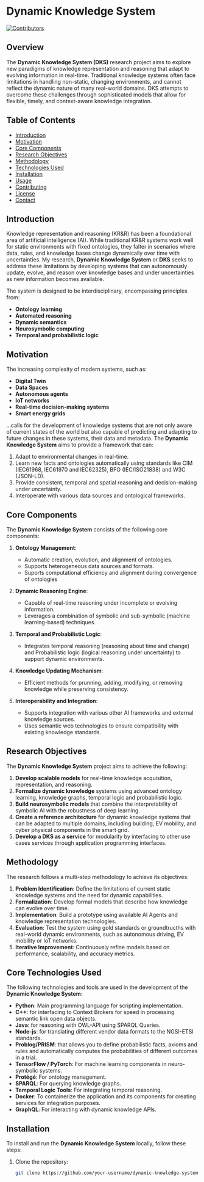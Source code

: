 # Dynamic Knowledge System

[![Contributors](https://img.shields.io/github/contributors/your-username/dynamic-knowledge-system)](https://github.com/CharlesEmehel/dynamic-knowledge-system/graphs/contributors)

## Overview

The **Dynamic Knowledge System (DKS)** research project aims to explore new paradigms of knowledge representation and reasoning that adapt to evolving information in real-time. Traditional knowledge systems often face limitations in handling non-static, changing environments, and cannot reflect the dynamic nature of many real-world domains. DKS attempts to overcome these challenges through sophisticated models that allow for flexible, timely, and context-aware knowledge integration.

## Table of Contents
- [Introduction](#introduction)
- [Motivation](#motivation)
- [Core Components](#core-components)
- [Research Objectives](#research-objectives)
- [Methodology](#methodology)
- [Technologies Used](#technologies-used)
- [Installation](#installation)
- [Usage](#usage)
- [Contributing](#contributing)
- [License](#license)
- [Contact](#contact)

## Introduction

Knowledge representation and reasoning (KR&R) has been a foundational area of artificial intelligence (AI). While traditional KR&R systems work well for static environments with fixed ontologies, they falter in scenarios where data, rules, and knowledge bases change dynamically over time with uncertainties. My research, **Dynamic Knowledge System** or **DKS** seeks to address these limitations by developing systems that can autonomously update, evolve, and reason over knowledge bases and under uncertainties as new information becomes available.

The system is designed to be interdisciplinary, encompassing principles from:

- **Ontology learning**
- **Automated reasoning**
- **Dynamic semantics**
- **Neurosymbolic computing**
- **Temporal and probabilistic logic**

## Motivation

The increasing complexity of modern systems, such as:

- **Digital Twin**
- **Data Spaces**
- **Autonomous agents**
- **IoT networks**
- **Real-time decision-making systems**
- **Smart energy grids**


...calls for the development of knowledge systems that are not only aware of current states of the world but also capable of predicting and adapting to future changes in these systems, their data and metadata. The **Dynamic Knowledge System** aims to provide a framework that can:

1. Adapt to environmental changes in real-time.
2. Learn new facts and ontologies automatically using standards like CIM (IEC61968, IEC61970 and IEC62325), BFO (IEC/ISO21838) and W3C (JSON-LD).
3. Provide consistent, temporal and spatial reasoning and decision-making under uncertainty.
4. Interoperate with various data sources and ontological frameworks.

## Core Components

The **Dynamic Knowledge System** consists of the following core components:

1. **Ontology Management**:
   - Automatic creation, evolution, and alignment of ontologies.
   - Supports heterogeneous data sources and formats.
   - Suports computational efficiency and alignment during convergence of ontologies

2. **Dynamic Reasoning Engine**:
   - Capable of real-time reasoning under incomplete or evolving information.
   - Leverages a combination of symbolic and sub-symbolic (machine learning-based) techniques.

3. **Temporal and Probabilistic Logic**:
   - Integrates temporal reasoning (reasoning about time and change) and Probabilistic logic (logical reasoning under uncertainty) to support dynamic environments.

4. **Knowledge Updating Mechanism**:
   - Efficient methods for prunning, adding, modifying, or removing knowledge while preserving consistency.

5. **Interoperability and Integration**:
   - Supports integration with various other AI frameworks and external knowledge sources.
   - Uses semantic web technologies to ensure compatibility with existing knowledge standards.

## Research Objectives

The **Dynamic Knowledge System** project aims to achieve the following:

1. **Develop scalable models** for real-time knowledge acquisition, representation, and reasoning.
2. **Formalize dynamic knowledge** systems using advanced ontology learning, knowledge graphs, temporal logic and probabilistic logic.
3. **Build neurosymbolic models** that combine the interpretability of symbolic AI with the robustness of deep learning.
4. **Create a reference architecture** for dynamic knowledge systems that can be adapted to multiple domains, including building, EV mobility, and cyber physical components in the smart grid.
5. **Develop a DKS as a service** for modularity by interfacing to other use cases services through application programming interfaces.


## Methodology

The research follows a multi-step methodology to achieve its objectives:

1. **Problem Identification**: Define the limitations of current static knowledge systems and the need for dynamic capabilities.
2. **Formalization**: Develop formal models that describe how knowledge can evolve over time.
3. **Implementation**: Build a prototype using available AI Agents and knowledge representation technologies.
4. **Evaluation**: Test the system using gold standards or groundtrucths with real-world dynamic environments, such as autonomous driving, EV mobility or IoT networks.
5. **Iterative Improvement**: Continuously refine models based on performance, scalability, and accuracy metrics.

## Core Technologies Used

The following technologies and tools are used in the development of the **Dynamic Knowledge System**:

- **Python**: Main programming language for scripting implementation.
- **C++**: for interfacing to Context Brokers for speed in processing semantic link open data objects.
- **Java**: for reasoning with OWL-API using SPARQL Queries.
- **Node-js**: for translating different vendor data formats to the NGSI-ETSI standards.
- **Problog/PRISM**: that allows you to define probabilistic facts, axioms and rules and automatically computes the probabilities of different outcomes in a trial.
- **TensorFlow / PyTorch**: For machine learning components in neuro-symbolic systems.
- **Protégé**: For ontology management.
- **SPARQL**: For querying knowledge graphs.
- **Temporal Logic Tools**: For integrating temporal reasoning.
- **Docker**: To containerize the application and its components for creating services for integration purposes.
- **GraphQL**: For interacting with dynamic knowledge APIs.

## Installation

To install and run the **Dynamic Knowledge System** locally, follow these steps:

1. Clone the repository:
   ```bash
   git clone https://github.com/your-username/dynamic-knowledge-system.git
